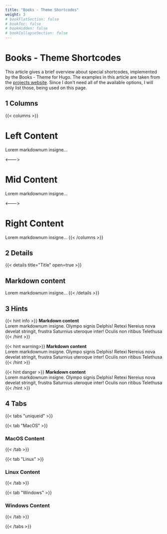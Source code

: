 ```yaml
---
title: "Books - Theme Shortcodes"
weight: 3
# bookFlatSection: false
# bookToc: false
# bookHidden: false
# bookCollapseSection: false
---
```


# Books - Theme Shortcodes

This article gives a brief overview about special shortcodes, implemented by the Books - Theme for Hugo. The examples in this article are taken from the [projects website](https://themes.gohugo.io//theme/hugo-book/docs/shortcodes/columns/). Since I don't need all of the available options, I will only list those, being used on this page.

## 1 Columns

{{< columns >}} <!-- begin columns block -->
# Left Content
Lorem markdownum insigne...

<---> <!-- magic separator, between columns -->

# Mid Content
Lorem markdownum insigne...

<---> <!-- magic separator, between columns -->

# Right Content
Lorem markdownum insigne...
{{< /columns >}}

## 2 Details

{{< details title="Title" open=true >}}
## Markdown content
Lorem markdownum insigne...
{{< /details >}}

## 3 Hints

{{< hint info >}}
**Markdown content**  
Lorem markdownum insigne. Olympo signis Delphis! Retexi Nereius nova develat
stringit, frustra Saturnius uteroque inter! Oculis non ritibus Telethusa
{{< /hint >}}

{{< hint warning>}}
**Markdown content**  
Lorem markdownum insigne. Olympo signis Delphis! Retexi Nereius nova develat
stringit, frustra Saturnius uteroque inter! Oculis non ritibus Telethusa
{{< /hint >}}

{{< hint danger >}}
**Markdown content**  
Lorem markdownum insigne. Olympo signis Delphis! Retexi Nereius nova develat
stringit, frustra Saturnius uteroque inter! Oculis non ritibus Telethusa
{{< /hint >}}

## 4 Tabs

{{< tabs "uniqueid" >}}

{{< tab "MacOS" >}} 

### MacOS Content 

{{< /tab >}}

{{< tab "Linux" >}}

 ### Linux Content 
 
{{< /tab >}}

{{< tab "Windows" >}}

 ### Windows Content 
 
{{< /tab >}}

{{< /tabs >}}
